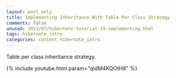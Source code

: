 ```yaml
---           
layout: post_only
title: Implementing Inheritance With Table Per Class Strategy
comments: false
unused: 2011/07/hibernate-tutorial-19-implementing.html
tags: hibernate intro
categories: content hibernate_intro
---
```


Table per class inheritance strategy.

{% include youtube.html param="qIdM4KQOtH8" %}